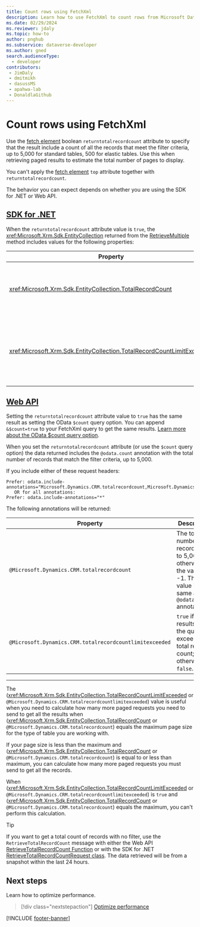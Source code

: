 ```yaml
---
title: Count rows using FetchXml
description: Learn how to use FetchXml to count rows from Microsoft Dataverse tables.
ms.date: 02/29/2024
ms.reviewer: jdaly
ms.topic: how-to
author: pnghub
ms.subservice: dataverse-developer
ms.author: gned
search.audienceType: 
  - developer
contributors:
 - JimDaly
 - dmitmikh
 - dasussMS
 - apahwa-lab
 - DonaldlaGithub
---
```

# Count rows using FetchXml

Use the [fetch element](reference/fetch.md) boolean `returntotalrecordcount` attribute to specify that the result include a count of all the records that meet the filter criteria, up to 5,000 for standard tables, 500 for elastic tables. Use this when retrieving paged results to estimate the total number of pages to display.

You can't apply the [fetch element](reference/fetch.md) `top` attribute together with `returntotalrecordcount`.

The behavior you can expect depends on whether you are using the SDK for .NET or Web API.

## [SDK for .NET](#tab/sdk)

When the `returntotalrecordcount` attribute value is `true`, the <xref:Microsoft.Xrm.Sdk.EntityCollection> returned from the [RetrieveMultiple](xref:Microsoft.Xrm.Sdk.IOrganizationService.RetrieveMultiple%2A)  method includes values for the following properties:


|Property|Description|
|---------|---------|
|<xref:Microsoft.Xrm.Sdk.EntityCollection.TotalRecordCount>|The total number of records up to 5,000; otherwise the value is -1.|
|<xref:Microsoft.Xrm.Sdk.EntityCollection.TotalRecordCountLimitExceeded>|`true` if the results of the query exceeds the total record count; otherwise, `false`.|



## [Web API](#tab/webapi)

Setting the `returntotalrecordcount` attribute value to `true` has the same result as setting the OData `$count` query option. You can append `&$count=true` to your FetchXml query to get the same results. [Learn more about the OData $count query option](../webapi/query/count-rows.md).

When you set the `returntotalrecordcount` attribute (or use the `$count` query option) the data returned includes the `@odata.count` annotation with the total number of records that match the filter criteria, up to 5,000.

If you include either of these request headers:

```
Prefer: odata.include-annotations="Microsoft.Dynamics.CRM.totalrecordcount,Microsoft.Dynamics.CRM.totalrecordcountlimitexceeded"
   OR for all annotations:
Prefer: odata.include-annotations="*"
```

The following annotations will be returned:

|Property|Description|
|---------|---------|
|`@Microsoft.Dynamics.CRM.totalrecordcount`|The total number of records up to 5,000; otherwise the value is -1. The value is the same as the `@odata.count` annotation.|
|`@Microsoft.Dynamics.CRM.totalrecordcountlimitexceeded`|`true` if the results of the query exceeds the total record count; otherwise, `false`.|

---

The (<xref:Microsoft.Xrm.Sdk.EntityCollection.TotalRecordCountLimitExceeded> or `@Microsoft.Dynamics.CRM.totalrecordcountlimitexceeded`) value is useful when you need to calculate how many more paged requests you need to send to get all the results when (<xref:Microsoft.Xrm.Sdk.EntityCollection.TotalRecordCount> or `@Microsoft.Dynamics.CRM.totalrecordcount`) equals the maximum page size for the type of table you are working with.

If your page size is less than the maximum and (<xref:Microsoft.Xrm.Sdk.EntityCollection.TotalRecordCount> or `@Microsoft.Dynamics.CRM.totalrecordcount`) is equal to or less than maximum, you can calculate how many more paged requests you must send to get all the records.

When (<xref:Microsoft.Xrm.Sdk.EntityCollection.TotalRecordCountLimitExceeded> or `@Microsoft.Dynamics.CRM.totalrecordcountlimitexceeded`) is `true` and (<xref:Microsoft.Xrm.Sdk.EntityCollection.TotalRecordCount> or `@Microsoft.Dynamics.CRM.totalrecordcount`) equals the maximum, you can't perform this calculation.


> [!TIP]
> If you want to get a total count of records with no filter, use the `RetrieveTotalRecordCount` message with either the Web API [RetrieveTotalRecordCount Function](xref:Microsoft.Dynamics.CRM.RetrieveTotalRecordCount) or with the SDK for .NET [RetrieveTotalRecordCountRequest class](xref:Microsoft.Crm.Sdk.Messages.RetrieveTotalRecordCountRequest). The data retrieved will be from a snapshot within the last 24 hours.


## Next steps

Learn how to optimize performance.

> [!div class="nextstepaction"]
> [Optimize performance](optimize-performance.md)

[!INCLUDE [footer-banner](../../../includes/footer-banner.md)]